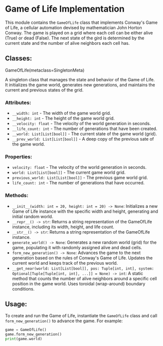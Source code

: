 # Game of Life Implementation

This module contains the `GameOfLife` class that implements Conway's Game of Life, a cellular automation devised by mathematician John Horton Conway. The game is played on a grid where each cell can be either alive (True) or dead (False). The next state of the gird is determined by the current state and the number of alive neighbors each cell has.

## Classes:
GameOfLife(metaclass=SingletonMeta)

A singleton class that manages the state and behavior of the Game of Life. It initializes the game world, generates new generations, and maintains the current and previous states of the grid.

### Attributes:
- `__width: int` - The width of the game world grid.
- `__height: int` - The height of the game world grid.
- `__velocity: float` - The velocity of the world generation in seconds.
- `__life_count: int` - The number of generations that have been created.
- `__world: List[List[bool]]` - The current state of the game world (grid).
- `__prev_world: List[List[bool]]` - A deep copy of the previous sate of the game world.

### Properties:
- `velocity: float` - The velocity of the world generation in seconds.
- `world: List[List[bool]]` - The current game world grid.
- `previous_world: List[List[bool]]` - The previous game world grid.
- `life_count: int` - The number of generations that have occurred.

### Methods:
- `__init__(width: int = 20, height: int = 20) -> None`: Initializes a new Game of Life instance with the specific width and height, generating and initial random world.
- `__repr__() -> str`: Returns a string representation of the GameOfLife instance, including its width, height, and life count.
- `__str__() -> str`: Returns a string representation of the GameOfLife instance.
- `generate_world() -> None`: Generates a new random world (grid) for the game, populating it with randomly assigned alive and dead cells.
- `form_new_generation() -> None`: Advances the game to the next generation based on the rules of Conway's Game of Life. Updates the current world and keeps track of the previous world.
- `__get_near(world: List[List[bool]], pos: Tuple[int, int], system: Optional[Tuple[Tuple[int, int], ...]] = None) -> int`: A static method that counts the number of alive neighbors around a specific cell position in the game world. Uses toroidal (wrap-around) boundary conditions.

## Usage:
To create and run the Game of Life, instantiate the `GameOfLife` class and call
`form_new_generation()` to advance the game. For example:

```python
game = GameOfLife()
game.form_new_generation()
print(game.world)
```
